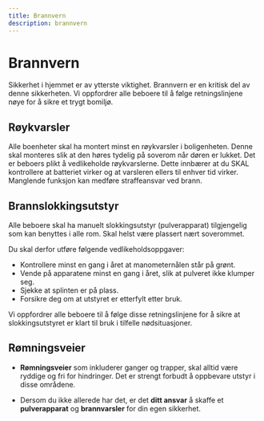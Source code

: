 ```yaml
---
title: Brannvern
description: brannvern
---
```


# Brannvern

Sikkerhet i hjemmet er av ytterste viktighet. Brannvern er en kritisk del av denne sikkerheten. Vi oppfordrer alle beboere til å følge retningslinjene nøye for å sikre et trygt bomiljø.

## Røykvarsler

Alle boenheter skal ha montert minst en røykvarsler i boligenheten. Denne skal monteres slik at den høres tydelig på soverom når døren er lukket. Det er beboers plikt å vedlikeholde røykvarslerne. Dette innbærer at du SKAL kontrollere at batteriet virker og at varsleren ellers til enhver tid virker. Manglende funksjon kan medføre straffeansvar ved brann.

## Brannslokkingsutstyr

Alle beboere skal ha manuelt slokkingsutstyr (pulverapparat) tilgjengelig som kan benyttes i alle rom. Skal helst være plassert nært soverommet.

Du skal derfor utføre følgende vedlikeholdsoppgaver:

- Kontrollere minst en gang i året at manometernålen står på grønt.
- Vende på apparatene minst en gang i året, slik at pulveret ikke klumper seg.
- Sjekke at splinten er på plass.
- Forsikre deg om at utstyret er etterfylt etter bruk.

Vi oppfordrer alle beboere til å følge disse retningslinjene for å sikre at slokkingsutstyret er klart til bruk i tilfelle nødsituasjoner.

## Rømningsveier

- **Rømningsveier** som inkluderer ganger og trapper, skal alltid være ryddige og fri for hindringer. Det er strengt forbudt å oppbevare utstyr i disse områdene.

- Dersom du ikke allerede har det, er det **ditt ansvar** å skaffe et **pulverapparat** og **brannvarsler** for din egen sikkerhet.
